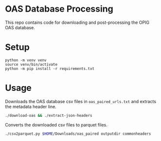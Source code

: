 # OAS Database Processing

This repo contains code for downloading and post-processing the OPIG OAS database.


# Setup

```
python -m venv venv
source venv/bin/activate
python -m pip install -r requirements.txt
```

# Usage

Downloads the OAS database csv files in `oas_paired_urls.txt` and extracts the metadata header line.

```bash
./download-oas && ./extract-json-headers
```

Converts the downloaded csv files to parquet files.
```bash
./csv2parquet.py $HOME/Downloads/oas_paired outputdir commonheaders
```
